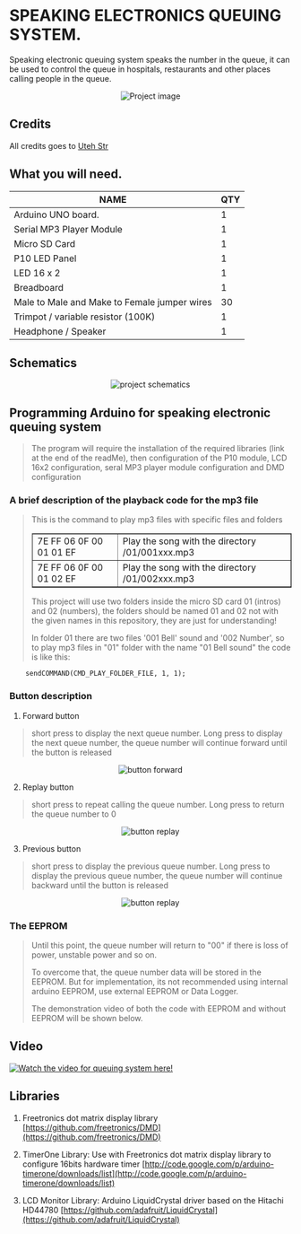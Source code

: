 # SPEAKING ELECTRONICS QUEUING SYSTEM.

Speaking electronic queuing system speaks the number in the queue, it can be used to control the queue in hospitals, restaurants and other places calling people in the queue.

<p align="center"><img src="./speaking -electronic-quing-system\images\project image.png" alt="Project image"/></p>

## Credits

All credits goes to [Uteh Str](https://youtu.be/656rrJu7ezs)

## What you will need.

| NAME                                         | QTY |
| -------------------------------------------- | --- |
| Arduino UNO board.                           | 1   |
| Serial MP3 Player Module                     | 1   |
| Micro SD Card                                | 1   |
| P10 LED Panel                                | 1   |
| LED 16 x 2                                   | 1   |
| Breadboard                                   | 1   |
| Male to Male and Make to Female jumper wires | 30  |
| Trimpot / variable resistor (100K)           | 1   |
| Headphone / Speaker                          | 1   |

## Schematics

<p align="center"><img src="./speaking -electronic-quing-system\images\project-schematics.png" alt="project schematics"/></p>

## Programming Arduino for speaking electronic queuing system

> <p>The program will require the installation of the required libraries (link at the end of the readMe), then configuration of the P10 module, LCD 16x2 configuration, seral MP3 player module configuration and DMD configuration</p>

### A brief description of the playback code for the mp3 file

> <p>This is the command to play  mp3 files with specific files and folders</p>
> <table border="1" cellspacing="1" cellpadding="0"><tr><td>7E FF 06 0F 00 01 01 EF</td><td>Play the song with the directory /01/001xxx.mp3</td></tr><tr><td>7E FF 06 0F 00 01 02 EF</td><td>Play the song with the directory /01/002xxx.mp3</td></tr></table>
> <p>This project will use two folders inside the micro SD card 01 (intros) and 02 (numbers), the folders should be named 01 and 02 not with the given names in this repository, they are just for understanding!</p>
> <p>In folder 01 there are two files '001 Bell' sound and '002 Number', so to play mp3 files in "01" folder with the name "01 Bell sound" the code is like this:</p>

```
    sendCOMMAND(CMD_PLAY_FOLDER_FILE, 1, 1);
```

### Button description
1. Forward button
><p>short press to display the next queue number. Long press to display the next queue number, the queue number will continue forward until the button is released</p>
<p align="center"><img src="./speaking -electronic-quing-system\images\button forward.png" alt="button forward"/></p>

2. Replay button
><p>short press to repeat calling the queue number. Long press to return the queue number to 0</p>
<p align="center"><img src="./speaking -electronic-quing-system\images\button replay.png" alt="button replay"/></p>

3. Previous button
><p>short press to display the previous queue number. Long press to display the previous queue number, the queue number will continue backward until the button is released</p>
<p align="center"><img src="./speaking -electronic-quing-system\images\button previous.png" alt="button replay"/></p>

### The EEPROM
><p>Until this point, the queue number will return to "00" if there is loss of power, unstable power and so on.</p>
><p>To overcome that, the queue number data will be stored in the EEPROM. But for implementation, its not recommended using internal arduino EEPROM, use external EEPROM or Data Logger.</p>
><p>The demonstration video of both the code with EEPROM and without EEPROM will be shown below.</p>

## Video
[![Watch the video for queuing system here!](./speaking%20-electronic-quing-system/images/project%20image.png)](https://youtu.be/656rrJu7ezs)

## Libraries

 1. Freetronics dot matrix display library 
 [https://github.com/freetronics/DMD](https://github.com/freetronics/DMD)

 2. TimerOne Library: Use with Freetronics dot matrix display library to configure 16bits hardware timer
 [http://code.google.com/p/arduino-timerone/downloads/list](http://code.google.com/p/arduino-timerone/downloads/list)

 3. LCD Monitor Library: Arduino LiquidCrystal driver based on the Hitachi HD44780
 [https://github.com/adafruit/LiquidCrystal](https://github.com/adafruit/LiquidCrystal)